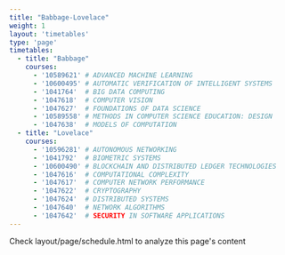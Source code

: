 ```yaml
---
title: "Babbage-Lovelace"
weight: 1
layout: 'timetables'
type: 'page'
timetables:
  - title: "Babbage"
    courses:
      - '10589621' # ADVANCED MACHINE LEARNING
      - '10600495' # AUTOMATIC VERIFICATION OF INTELLIGENT SYSTEMS
      - '1041764'  # BIG DATA COMPUTING
      - '1047618'  # COMPUTER VISION
      - '1047627'  # FOUNDATIONS OF DATA SCIENCE
      - '10589558' # METHODS IN COMPUTER SCIENCE EDUCATION: DESIGN
      - '1047638'  # MODELS OF COMPUTATION
  - title: "Lovelace"
    courses:
      - '10596281' # AUTONOMOUS NETWORKING
      - '1041792'  # BIOMETRIC SYSTEMS    
      - '10600490' # BLOCKCHAIN AND DISTRIBUTED LEDGER TECHNOLOGIES
      - '1047616'  # COMPUTATIONAL COMPLEXITY
      - '1047617'  # COMPUTER NETWORK PERFORMANCE
      - '1047622'  # CRYPTOGRAPHY
      - '1047624'  # DISTRIBUTED SYSTEMS
      - '1047640'  # NETWORK ALGORITHMS
      - '1047642'  # SECURITY IN SOFTWARE APPLICATIONS
---
```


Check layout/page/schedule.html to analyze this page's content
